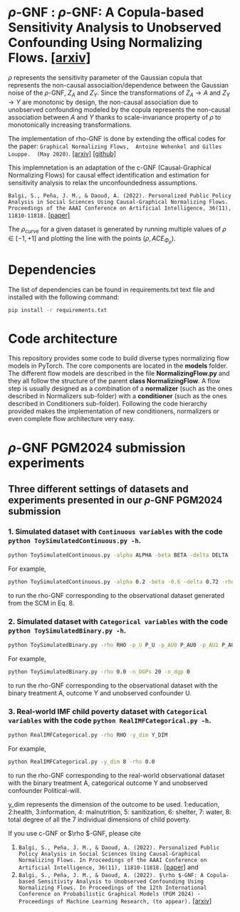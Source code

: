 # $\rho$-GNF : $\rho$-GNF: A Copula-based Sensitivity Analysis to Unobserved Confounding Using Normalizing Flows. [[arxiv]](https://arxiv.org/abs/2209.07111)

$\rho$ represents the sensitivity parameter of the Gaussian copula that represents the non-causal associaition/dependence between the Gaussian noise of the $\rho$-GNF, $Z_A$ and $Z_Y$. Since the transformations of $Z_A \rightarrow A$ and $Z_Y \rightarrow Y$ are monotonic by design, the non-causal association due to unobserved confounding modeled by the copula represents the non-causal association between $A$ and $Y$ thanks to scale-invariance property of $\rho$ to monotonically increasing transformations. 

The implementation of rho-GNF is done by extending the offical codes for the paper: `Graphical Normalizing Flows,  Antoine Wehenkel and Gilles Louppe.  (May 2020)`. [[arxiv]](https://arxiv.org/abs/2006.02548) [[github]](https://github.com/AWehenkel/Graphical-Normalizing-Flows)

This implemnetation is an adaptation of the c-GNF (Causal-Graphical Normalizing Flows) for causal effect identification and estimation for sensitivity analysis to relax the unconfoundedness assumptions. 

`Balgi, S., Peña, J. M., & Daoud, A. (2022). Personalized Public Policy Analysis in Social Sciences Using Causal-Graphical Normalizing Flows. Proceedings of the AAAI Conference on Artificial Intelligence, 36(11), 11810-11818.` [[paper]](https://doi.org/10.1609/aaai.v36i11.21437)

The $\rho_{curve}$ for a given dataset is generated by running multiple values of $\rho \in [-1,+1]$ and plotting the line with the points $(\rho,ACE_{\Phi_\rho})$.


# Dependencies
The list of dependencies can be found in requirements.txt text file and installed with the following command:
```bash
pip install -r requirements.txt
```
# Code architecture
This repository provides some code to build diverse types normalizing flow models in PyTorch. The core components are located in the **models** folder. The different flow models are described in the file **NormalizingFlow.py** and they all follow the structure of the parent **class NormalizingFlow**.
A flow step is usually designed as a combination of a **normalizer** (such as the ones described in Normalizers sub-folder) with a **conditioner** (such as the ones described in Conditioners sub-folder). Following the code hierarchy provided makes the implementation of new conditioners, normalizers or even complete flow architecture very easy.
#  $\rho$-GNF PGM2024 submission experiments
## Three different settings of datasets and experiments presented in our $\rho$-GNF PGM2024 submission
### 1. Simulated dataset with  ``Continuous variables`` with the code `python ToySimulatedContinuous.py -h`.
```bash
python ToySimulatedContinuous.py -alpha ALPHA -beta BETA -delta DELTA -rho RHO
```

For example, 
```bash
python ToySimulatedContinuous.py -alpha 0.2 -beta -0.6 -delta 0.72 -rho -0.55

```
to run the rho-GNF corresponding to the observational dataset generated from the SCM in Eq. 8.

### 2. Simulated dataset with ``Categorical variables`` with the code `python ToySimulatedBinary.py -h`.
```bash
python ToySimulatedBinary.py -rho RHO -p_U P_U -p_AU0 P_AU0 -p_AU1 P_AU1 -p_YA0U0 P_YA0U0 -p_YA0U1 P_YA0U1 -p_YA1U0 P_YA1U0 -p_YA1U1 P_YA1U1 -n_DGPs N_DGPS -n_dgp N_DGP
```

For example, 
```bash
python ToySimulatedBinary.py -rho 0.0 -n_DGPs 20 -n_dgp 0

```
to run the rho-GNF corresponding to the observational dataset with the binary treatment A, outcome Y and unobserved confounder U.

### 3. Real-world IMF child poverty dataset with ``Categorical variables`` with the code `python RealIMFCategorical.py -h`.
```bash
python RealIMFCategorical.py -rho RHO -y_dim Y_DIM
```

For example, 
```bash
python RealIMFCategorical.py -y_dim 8 -rho 0.0

```
to run the rho-GNF corresponding to the real-world observational dataset with the binary treatment A, categorical outcome Y and unobserved confounder Political-will.

y_dim represents the dimension of the outcome to be used. 1:education, 2:health, 3:information, 4: malnutrition, 5: sanitization, 6: shelter, 7: water, 8: total degree of all the 7 individual dimensions of child poverty.

If you use c-GNF or $\rho $-GNF, please cite 
  1. `Balgi, S., Peña, J. M., & Daoud, A. (2022). Personalized Public Policy Analysis in Social Sciences Using Causal-Graphical Normalizing Flows. In Proceedings of the AAAI Conference on Artificial Intelligence, 36(11), 11810-11818.` [[paper]](https://doi.org/10.1609/aaai.v36i11.21437)
and
  2. `Balgi, S., Peña, J. M., & Daoud, A. (2022). $\rho $-GNF: A Copula-based Sensitivity Analysis to Unobserved Confounding Using Normalizing Flows. In Proceedings of the 12th International Conference on Probabilistic Graphical Models (PGM 2024) - Proceedings of Machine Learning Research, (to appear).` [[arxiv]](https://arxiv.org/abs/2209.07111)
